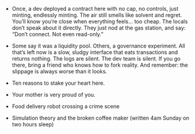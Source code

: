 - Once, a dev deployed a contract here with no cap, no controls, just minting, endlessly minting. The air still smells like solvent and regret. You’ll know you’re close when everything feels… too cheap. The locals don’t speak about it directly. They just nod at the gas station, and say: “Don’t connect. Not even read-only.”

- Some say it was a liquidity pool. Others, a governance experiment. All that’s left now is a slow, sludgy interface that eats transactions and returns nothing. The logs are silent. The dev team is silent. If you go there, bring a friend who knows how to fork reality. And remember: the slippage is always worse than it looks.

- Ten reasons to stake your heart here.

- Your mother is very proud of you.

- Food delivery robot crossing a crime scene

- Simulation theory and the broken coffee maker (written 4am Sunday on two hours sleep)


  
